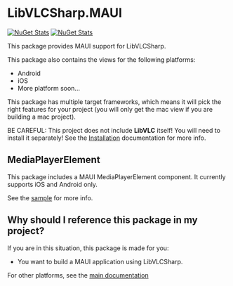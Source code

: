# LibVLCSharp.MAUI

[![NuGet Stats](https://img.shields.io/nuget/v/LibVLCSharp.MAUI.svg)](https://www.nuget.org/packages/LibVLCSharp.MAUI)
[![NuGet Stats](https://img.shields.io/nuget/dt/LibVLCSharp.MAUI.svg)](https://www.nuget.org/packages/LibVLCSharp.MAUI)

This package provides MAUI support for LibVLCSharp.

This package also contains the views for the following platforms:

- Android
- iOS
- More platform soon...

This package has multiple target frameworks, which means it will pick the right features for your project (you will only get the mac view if you are building a mac project).

   BE CAREFUL: This project does not include **LibVLC** itself! You will need to install it separately!
   See the [Installation](../../README.md#installation) documentation for more info.

## MediaPlayerElement

This package includes a MAUI MediaPlayerElement component. It currently supports iOS and Android only.

See the [sample](../../samples/MAUI/LibVLCSharp.MAUI.MediaElement) for more info.

## Why should I reference this package in my project?

If you are in this situation, this package is made for you:

- You want to build a MAUI application using LibVLCSharp.

For other platforms, see the [main documentation](../../README.md)
